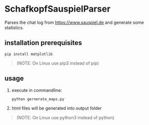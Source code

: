 # SchafkopfSauspielParser

Parses the chat log from https://www.sauspiel.de and generate some statistics.

## installation prerequisites

    pip install matplotlib

> (NOTE: On Linux use pip3 instead of pip)

## usage

1.  execute in commandline:

        python gernerate_maps.py

2.  html files will be generated into output folder

> (NOTE: On Linux use python3 instead of python)
